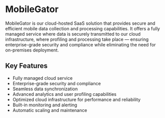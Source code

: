# MobileGator

MobileGator is our cloud-hosted SaaS solution that provides secure and efficient mobile data collection and processing capabilities. It offers a fully managed service where data is securely transmitted to our cloud infrastructure, where profiling and processing take place — ensuring enterprise-grade security and compliance while eliminating the need for on-premises deployment.

## Key Features

- Fully managed cloud service
- Enterprise-grade security and compliance
- Seamless data synchronization
- Advanced analytics and user profiling capabilities
- Optimized cloud infrastructure for performance and reliability
- Built-in monitoring and alerting
- Automatic scaling and maintenance